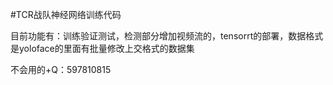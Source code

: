 #TCR战队神经网络训练代码

目前功能有：训练验证测试，检测部分增加视频流的，tensorrt的部署，数据格式是yoloface的里面有批量修改上交格式的数据集

不会用的+Q：597810815
